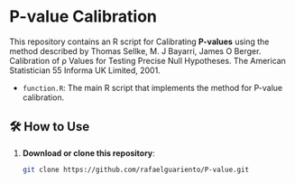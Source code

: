 # P-value Calibration 

This repository contains an R script for Calibrating **P-values** using the method described by Thomas Sellke, M. J Bayarri, James O Berger. Calibration of ρ Values for Testing Precise Null Hypotheses. The American Statistician 55 Informa UK Limited, 2001. 

- `function.R`: The main R script that implements the  method for P-value calibration.

## 🛠️ How to Use

1. **Download or clone this repository**:
   ```bash
   git clone https://github.com/rafaelguariento/P-value.git
